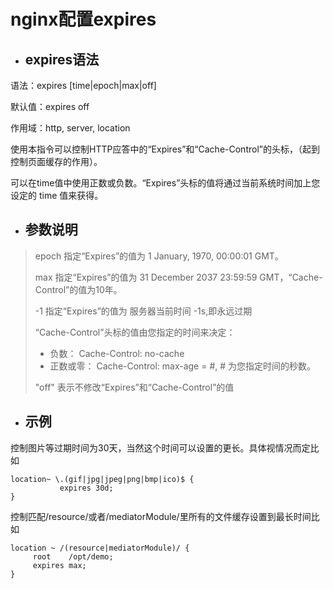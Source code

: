 # nginx配置expires

* ## expires语法

语法：expires \[time\|epoch\|max\|off\]

默认值：expires off

作用域：http, server, location

使用本指令可以控制HTTP应答中的“Expires”和“Cache-Control”的头标，（起到控制页面缓存的作用）。

可以在time值中使用正数或负数。“Expires”头标的值将通过当前系统时间加上您设定的 time 值来获得。

* ## 参数说明

> epoch 指定“Expires”的值为 1 January, 1970, 00:00:01 GMT。
>
> max 指定“Expires”的值为 31 December 2037 23:59:59 GMT，“Cache-Control”的值为10年。
>
> -1 指定“Expires”的值为 服务器当前时间 -1s,即永远过期
>
> “Cache-Control”头标的值由您指定的时间来决定：
>
> * 负数：
>   Cache-Control: no-cache
> * 正数或零：
>   Cache-Control: max-age = \#, \# 
>   为您指定时间的秒数。
>
> "off" 表示不修改“Expires”和“Cache-Control”的值

* ## 示例

控制图片等过期时间为30天，当然这个时间可以设置的更长。具体视情况而定比如

```
location~ \.(gif|jpg|jpeg|png|bmp|ico)$ {
           expires 30d;
}
```

控制匹配/resource/或者/mediatorModule/里所有的文件缓存设置到最长时间比如

```
location ~ /(resource|mediatorModule)/ {
     root    /opt/demo;
     expires max;
}
```



